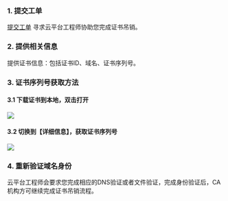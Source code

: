 ### 1. 提交工单

[提交工单](http://console.tce.fsphere.cn/workorder/category) 寻求云平台工程师协助您完成证书吊销。

### 2. 提供相关信息

提供证书信息：包括证书ID、域名、证书序列号。

### 3. 证书序列号获取方法

#### 3.1 下载证书到本地，双击打开
![](http://imgcache.tce.fsphere.cn/image/mc.qcloudimg.com/static/img/c0e38aa02af80cb897e2ee3361296971/1.png)
#### 3.2 切换到【详细信息】，获取证书序列号
![](http://imgcache.tce.fsphere.cn/image/mc.qcloudimg.com/static/img/648022f9b6c7decc68c1a13460937afa/2.png)

### 4. 重新验证域名身份
云平台工程师会要求您完成相应的DNS验证或者文件验证，完成身份验证后，CA机构方可继续完成证书吊销流程。
